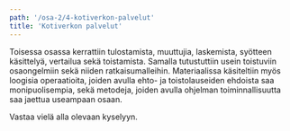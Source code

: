 ```yaml
---
path: '/osa-2/4-kotiverkon-palvelut'
title: 'Kotiverkon palvelut'
---
```



Toisessa osassa kerrattiin tulostamista, muuttujia, laskemista, syötteen käsittelyä, vertailua sekä toistamista. Samalla tutustuttiin usein toistuviin osaongelmiin sekä niiden ratkaisumalleihin. Materiaalissa käsiteltiin myös loogisia operaatioita, joiden avulla ehto- ja toistolauseiden ehdoista saa monipuolisempia, sekä metodeja, joiden avulla ohjelman toiminnallisuutta saa jaettua useampaan osaan.

Vastaa vielä alla olevaan kyselyyn.

<quiznator id="5c24a8cd054d71123e35d3b8"></quiznator>
